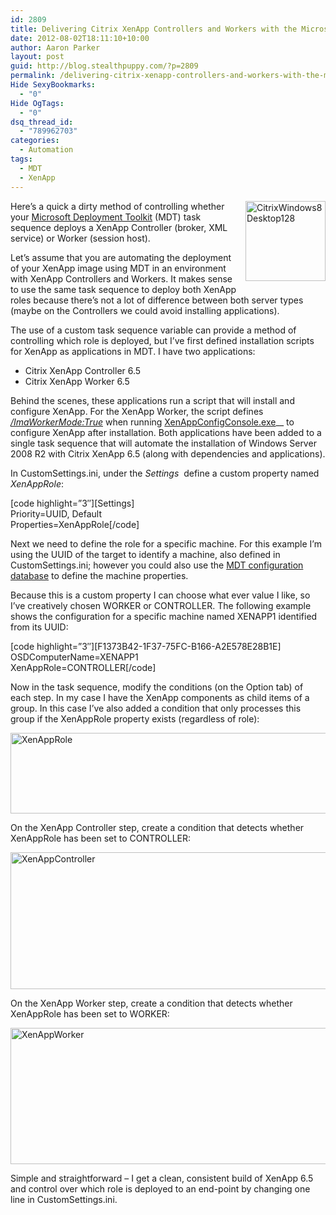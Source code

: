 ```yaml
---
id: 2809
title: Delivering Citrix XenApp Controllers and Workers with the Microsoft Deployment Toolkit
date: 2012-08-02T18:11:10+10:00
author: Aaron Parker
layout: post
guid: http://blog.stealthpuppy.com/?p=2809
permalink: /delivering-citrix-xenapp-controllers-and-workers-with-the-microsoft-deployment-toolkit/
Hide SexyBookmarks:
  - "0"
Hide OgTags:
  - "0"
dsq_thread_id:
  - "789962703"
categories:
  - Automation
tags:
  - MDT
  - XenApp
---
```

<img style="background-image: none; margin: 0px 0px 10px 10px; padding-left: 0px; padding-right: 0px; display: inline; float: right; padding-top: 0px; border: 0px;" title="CitrixWindows8Desktop128" src="http://stealthpuppy.com/wp-content/uploads/2012/08/CitrixWindows8Desktop128.png" alt="CitrixWindows8Desktop128" width="128" height="128" align="right" border="0" />Here&#8217;s a quick a dirty method of controlling whether your [Microsoft Deployment Toolkit](http://technet.microsoft.com/en-us/solutionaccelerators/dd407791.aspx) (MDT) task sequence deploys a XenApp Controller (broker, XML service) or Worker (session host).

Let&#8217;s assume that you are automating the deployment of your XenApp image using MDT in an environment with XenApp Controllers and Workers. It makes sense to use the same task sequence to deploy both XenApp roles because there&#8217;s not a lot of difference between both server types (maybe on the Controllers we could avoid installing applications).

The use of a custom task sequence variable can provide a method of controlling which role is deployed, but I&#8217;ve first defined installation scripts for XenApp as applications in MDT. I have two applications:

  * Citrix XenApp Controller 6.5
  * Citrix XenApp Worker 6.5

Behind the scenes, these applications run a script that will install and configure XenApp. For the XenApp Worker, the script defines _[/ImaWorkerMode:True](http://support.citrix.com/proddocs/topic/xenapp65-install/ps-config-command-syntax-2.html)_ when running [XenAppConfigConsole.exe](http://support.citrix.com/proddocs/topic/xenapp65-install/ps-config-command-line.html)__ to configure XenApp after installation. Both applications have been added to a single task sequence that will automate the installation of Windows Server 2008 R2 with Citrix XenApp 6.5 (along with dependencies and applications).

In CustomSettings.ini, under the _Settings_  define a custom property named _XenAppRole_:

\[code highlight=&#8221;3&#8243;\]\[Settings\]  
Priority=UUID, Default  
Properties=XenAppRole[/code]

Next we need to define the role for a specific machine. For this example I&#8217;m using the UUID of the target to identify a machine, also defined in CustomSettings.ini; however you could also use the [MDT configuration database](http://technet.microsoft.com/en-us/video/advanced-deployment-scenarios-using-the-microsoft-deployment-toolkit-2010-part-3-of-7-configuring-role-methods-in-the-configuration-database.aspx) to define the machine properties.

Because this is a custom property I can choose what ever value I like, so I&#8217;ve creatively chosen WORKER or CONTROLLER. The following example shows the configuration for a specific machine named XENAPP1 identified from its UUID:

\[code highlight=&#8221;3&#8243;\]\[F1373B42-1F37-75FC-B166-A2E578E28B1E\]  
OSDComputerName=XENAPP1  
XenAppRole=CONTROLLER[/code]

Now in the task sequence, modify the conditions (on the Option tab) of each step. In my case I have the XenApp components as child items of a group. In this case I&#8217;ve also added a condition that only processes this group if the XenAppRole property exists (regardless of role):

[<img style="background-image: none; padding-left: 0px; padding-right: 0px; display: inline; padding-top: 0px; border: 0px;" title="XenAppRole" src="http://stealthpuppy.com/wp-content/uploads/2012/08/XenAppRole_thumb.png" alt="XenAppRole" width="660" height="129" border="0" />](http://stealthpuppy.com/wp-content/uploads/2012/08/XenAppRole.png)

On the XenApp Controller step, create a condition that detects whether XenAppRole has been set to CONTROLLER:

[<img style="background-image: none; padding-left: 0px; padding-right: 0px; display: inline; padding-top: 0px; border: 0px;" title="XenAppController" src="http://stealthpuppy.com/wp-content/uploads/2012/08/XenAppController_thumb.png" alt="XenAppController" width="660" height="219" border="0" />](http://stealthpuppy.com/wp-content/uploads/2012/08/XenAppController.png)

On the XenApp Worker step, create a condition that detects whether XenAppRole has been set to WORKER:

[<img style="background-image: none; padding-left: 0px; padding-right: 0px; display: inline; padding-top: 0px; border: 0px;" title="XenAppWorker" src="http://stealthpuppy.com/wp-content/uploads/2012/08/XenAppWorker_thumb.png" alt="XenAppWorker" width="660" height="218" border="0" />](http://stealthpuppy.com/wp-content/uploads/2012/08/XenAppWorker.png)

Simple and straightforward &#8211; I get a clean, consistent build of XenApp 6.5 and control over which role is deployed to an end-point by changing one line in CustomSettings.ini.